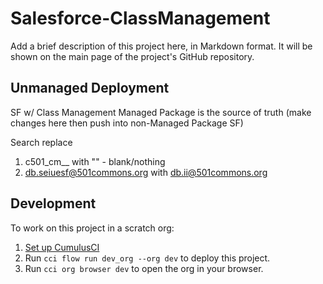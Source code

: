 # Salesforce-ClassManagement

Add a brief description of this project here, in Markdown format.
It will be shown on the main page of the project's GitHub repository.

## Unmanaged Deployment

SF w/ Class Management Managed Package is the source of truth (make changes here then push into non-Managed Package SF)

Search replace
1. c501_cm__ with "" - blank/nothing
2. db.seiuesf@501commons.org with db.ii@501commons.org

## Development

To work on this project in a scratch org:

1. [Set up CumulusCI](https://cumulusci.readthedocs.io/en/latest/tutorial.html)
2. Run `cci flow run dev_org --org dev` to deploy this project.
3. Run `cci org browser dev` to open the org in your browser.
